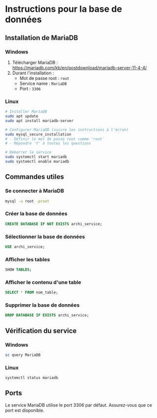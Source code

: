 # Instructions pour la base de données

## Installation de MariaDB

### Windows
1. Télécharger MariaDB : https://mariadb.com/kb/en/postdownload/mariadb-server-11-4-4/
2. Durant l'installation :
   - Mot de passe root : `root`
   - Service name : `MariaDB`
   - Port : `3306`

### Linux 
```bash
# Installer MariaDB
sudo apt update
sudo apt install mariadb-server

# Configurer MariaDB (suivre les instructions à l'écran)
sudo mysql_secure_installation
# - Définir le mot de passe root comme 'root'
# - Répondre 'Y' à toutes les questions

# Démarrer le service
sudo systemctl start mariadb
sudo systemctl enable mariadb
```

## Commandes utiles

### Se connecter à MariaDB
```bash
mysql -u root -proot
```

### Créer la base de données
```sql
CREATE DATABASE IF NOT EXISTS archi_service;
```

### Sélectionner la base de données
```sql
USE archi_service;
```

### Afficher les tables
```sql
SHOW TABLES;
```

### Afficher le contenu d'une table
```sql
SELECT * FROM nom_table;
```

### Supprimer la base de données
```sql
DROP DATABASE IF EXISTS archi_service;
```

## Vérification du service

### Windows
```powershell
sc query MariaDB
```

### Linux
```bash
systemctl status mariadb
```

## Ports
Le service MariaDB utilise le port 3306 par défaut. Assurez-vous que ce port est disponible.